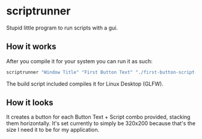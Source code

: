 # scriptrunner
Stupid little program to run scripts with a gui.

## How it works
After you compile it for your system you can run it as such:
 ```bash
scriptrunner "Window Title" "First Button Text" "./first-button-script-to-run.sh" "Second Button Text" "./second-button-script-to-run.sh"
 ```
 
 The build script included compiles it for Linux Desktop (GLFW). 
 
 ## How it looks
 It creates a button for each Button Text + Script combo provided, stacking them horizontally.  It's set currently to simply be 320x200 because that's the size I need it to be for my application.
